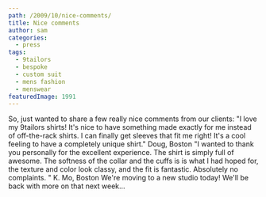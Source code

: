 ```yaml
---
path: /2009/10/nice-comments/
title: Nice comments
author: sam
categories: 
  - press
tags: 
  - 9tailors
  - bespoke
  - custom suit
  - mens fashion
  - menswear
featuredImage: 1991
---
```

So, just wanted to share a few really nice comments from our clients: "I love my 9tailors shirts! It's nice to have something made exactly for me instead of off-the-rack shirts. I can finally get sleeves that fit me right! It's a cool feeling to have a completely unique shirt." Doug, Boston "I wanted to thank you personally for the excellent experience. The shirt is simply full of awesome. The softness of the collar and the cuffs is is what I had hoped for, the texture and color look classy, and the fit is fantastic. Absolutely no complaints. " K. Mo, Boston We're moving to a new studio today! We'll be back with more on that next week...